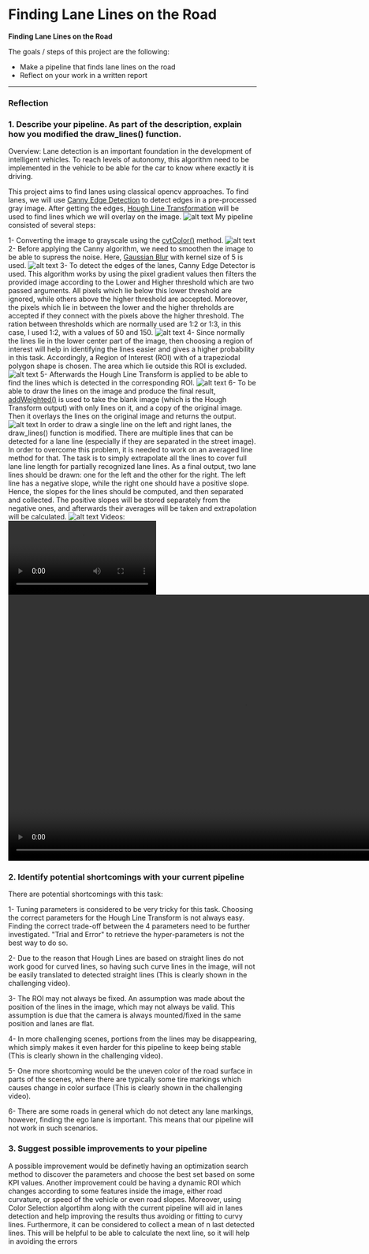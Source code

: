 # **Finding Lane Lines on the Road**

**Finding Lane Lines on the Road**

The goals / steps of this project are the following:
* Make a pipeline that finds lane lines on the road
* Reflect on your work in a written report

[//]: # (Image References)

[image1]: ./output_images_split/solidWhiteCurve_input.jpg "Input Image"
[image2]: ./output_images_split/solidWhiteCurve_gray.jpg "Grayscale"
[image3]: ./output_images_split/solidWhiteCurve_blur.jpg "Blur"
[image4]: ./output_images_split/solidWhiteCurve_edges.jpg "Edges"
[image5]: ./output_images_split/solidWhiteCurve_roi.jpg "Target"
[image6]: ./output_images_split/solidWhiteCurve_lines.jpg "Lines"
[image7]: ./output_images_split/solidWhiteCurve_result.jpg "Result"
[image8]: ./output_images/solidWhiteCurve_result.jpg "ResultFull"
---

### Reflection

### 1. Describe your pipeline. As part of the description, explain how you modified the draw_lines() function.

Overview:
Lane detection is an important foundation in the development of intelligent vehicles. To reach levels of autonomy, this algorithm need to be implemented in the vehicle to be able for the car to know where exactly it is driving.

This project aims to find lanes using classical opencv approaches. To find lanes, we will use [Canny Edge Detection](https://docs.opencv.org/master/da/d22/tutorial_py_canny.html) to detect edges in a pre-processed gray image. After getting the edges, [Hough Line Transformation](https://docs.opencv.org/3.4/d9/db0/tutorial_hough_lines.html) will be used to find lines which we will overlay on the image.
![alt text][image1]
My pipeline consisted of several steps:

1- Converting the image to grayscale using the [cvtColor()](https://docs.opencv.org/master/d8/d01/group__imgproc__color__conversions.html#ga397ae87e1288a81d2363b61574eb8cab) method.
![alt text][image2]
2- Before applying the Canny algorithm, we need to smoothen the image to be able to supress the noise. Here, [Gaussian Blur](https://docs.opencv.org/master/d4/d86/group__imgproc__filter.html#gaabe8c836e97159a9193fb0b11ac52cf1) with kernel size of 5 is used.
![alt text][image3]
3- To detect the edges of the lanes, Canny Edge Detector is used. This algorithm works by using the pixel gradient values then filters the provided image according to the Lower and Higher threshold which are two passed arguments. All pixels which lie below this lower threshold are ignored, while others above the higher threshold are accepted. Moreover, the pixels which lie in between the lower and the higher threholds are accepted if they connect with the pixels above the higher threshold.
The ration between thresholds which are normally used are 1:2 or 1:3, in this case, I used 1:2, with a values of 50 and 150.
![alt text][image4]
4- Since normally the lines lie in the lower center part of the image, then choosing a region of interest will help in identifying the lines easier and gives a higher probability in this task. Accordingly, a Region of Interest (ROI) with of a trapeziodal polygon shape is chosen. The area which lie outside this ROI is excluded.
![alt text][image5]
5- Afterwards the Hough Line Transform is applied to be able to find the lines which is detected in the corresponding ROI.
![alt text][image6]
6- To be able to draw the lines on the image and produce the final result, [addWeighted()](https://docs.opencv.org/3.4/d2/de8/group__core__array.html#gafafb2513349db3bcff51f54ee5592a19) is used to take the blank image (which is the Hough Transform output) with only lines on it, and a copy of the original image. Then it overlays the lines on the original image and returns the output.
![alt text][image7]
In order to draw a single line on the left and right lanes, the draw_lines() function is modified. There are multiple lines that can be detected for a lane line (especially if they are separated in the street image). In order to overcome this problem, it is needed to work on an averaged line method for that.
The task is to simply extrapolate all the lines to cover full lane line length for partially recognized lane lines.
As a final output, two lane lines should be drawn: one for the left and the other for the right. The left line has a negative slope, while the right one should have a positive slope. Hence, the slopes for the lines should be computed, and then separated and collected. The positive slopes will be stored separately from the negative ones, and afterwards their averages will be taken and extrapolation will be calculated.
![alt text][image8]
Videos:
![](./test_videos_output/solidWhiteRight.mp4)
<video width="960" height="540" controls>
  <source src="./test_videos_output/solidWhiteRight.mp4" type="video/mp4">
</video>
### 2. Identify potential shortcomings with your current pipeline

There are potential shortcomings with this task:

1- Tuning parameters is considered to be very tricky for this task. Choosing the correct parameters for the Hough Line Transform is not always easy. Finding the correct trade-off between the 4 parameters need to be further investigated. "Trial and Error" to retrieve the hyper-parameters is not the best way to do so.

2- Due to the reason that Hough Lines are based on straight lines do not work good for curved lines, so having such curve lines in the image, will not be easily translated to detected straight lines (This is clearly shown in the challenging video).

3- The ROI may not always be fixed. An assumption was made about the position of the lines in the image, which may not always be valid. This assumption is due that the camera is always mounted/fixed in the same position and lanes are flat.

4- In more challenging scenes, portions from the lines may be disappearing, which simply makes it even harder for this pipeline to keep being stable (This is clearly shown in the challenging video).

5- One more shortcoming would be the uneven color of the road surface in parts of the scenes, where there are typically some tire markings which causes change in color surface (This is clearly shown in the challenging video).

6- There are some roads in general which do not detect any lane markings, however, finding the ego lane is important. This means that our pipeline will not work in such scenarios.

### 3. Suggest possible improvements to your pipeline

A possible improvement would be definetly having an optimization search method to discover the parameters and choose the best set based on some KPI values. Another improvement could be having a dynamic ROI which changes according to some features inside the image, either road curvature, or speed of the vehicle or even road slopes. Moreover, using Color Selection algortihm along with the current pipeline will aid in lanes detection and help improving the results thus avoiding or fitting to curvy lines. Furthermore, it can be considered to collect a mean of n last detected lines. This will be helpful to be able to calculate the next line, so it will help in avoiding the errors
